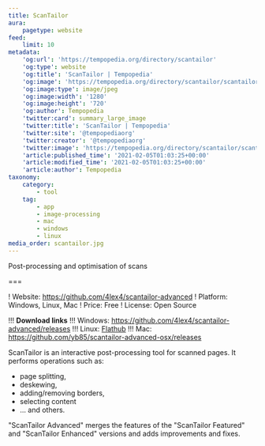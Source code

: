```yaml
---
title: ScanTailor
aura:
    pagetype: website
feed:
    limit: 10
metadata:
    'og:url': 'https://tempopedia.org/directory/scantailor'
    'og:type': website
    'og:title': 'ScanTailor | Tempopedia'
    'og:image': 'https://tempopedia.org/directory/scantailor/scantailor.jpg'
    'og:image:type': image/jpeg
    'og:image:width': '1280'
    'og:image:height': '720'
    'og:author': Tempopedia
    'twitter:card': summary_large_image
    'twitter:title': 'ScanTailor | Tempopedia'
    'twitter:site': '@tempopediaorg'
    'twitter:creator': '@tempopediaorg'
    'twitter:image': 'https://tempopedia.org/directory/scantailor/scantailor.jpg'
    'article:published_time': '2021-02-05T01:03:25+00:00'
    'article:modified_time': '2021-02-05T01:03:25+00:00'
    'article:author': Tempopedia
taxonomy:
    category:
        - tool
    tag:
        - app
        - image-processing
        - mac
        - windows
        - linux
media_order: scantailor.jpg
---
```


Post-processing and optimisation of scans

===

! Website: https://github.com/4lex4/scantailor-advanced
! Platform: Windows, Linux, Mac
! Price: Free
! License: Open Source

!!! **Download links**
!!! Windows: https://github.com/4lex4/scantailor-advanced/releases
!!! Linux: [Flathub](https://flathub.org/apps/details/com.github._4lex4.ScanTailor-Advanced)
!!! Mac: https://github.com/yb85/scantailor-advanced-osx/releases

ScanTailor is an interactive post-processing tool for scanned pages. It performs operations such as:

- page splitting,
- deskewing,
- adding/removing borders,
- selecting content
- ... and others.

"ScanTailor Advanced" merges the features of the "ScanTailor Featured" and "ScanTailor Enhanced" versions and adds improvements and fixes.